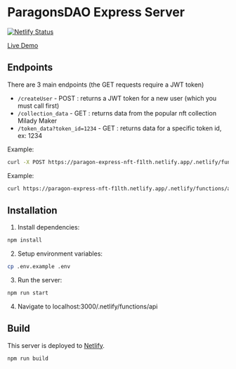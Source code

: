 # ParagonsDAO Express Server

[![Netlify Status](https://api.netlify.com/api/v1/badges/c15a0031-6cd1-455e-8498-960b85e08232/deploy-status)](https://paragon-express-nft-f1lth.netlify.app/.netlify/functions/api)

[Live Demo](https://paragon-express-nft-f1lth.netlify.app/.netlify/functions/api)

## Endpoints
There are 3 main endpoints (the GET requests require a JWT token) 
- `/createUser` - POST : returns a JWT token for a new user (which you must call first)
- `/collection_data` - GET : returns data from the popular nft collection Milady Maker
- `/token_data?token_id=1234` - GET : returns data for a specific token id, ex: 1234
  

Example: 
```bash 
curl -X POST https://paragon-express-nft-f1lth.netlify.app/.netlify/functions/api/createUser
```
Example: 
```bash
curl https://paragon-express-nft-f1lth.netlify.app/.netlify/functions/api/collection_data --Header 'Authorization: Bearer JWT_TOKEN'
```

## Installation

1. Install dependencies:

```bash
npm install
```

2. Setup environment variables:

```bash
cp .env.example .env
```

3. Run the server:

```bash
npm run start
```

4. Navigate to localhost:3000/.netlify/functions/api

## Build

This server is deployed to [Netlify](https://paragon-express-nft-f1lth.netlify.app/.netlify/functions/api).
```bash
npm run build
```